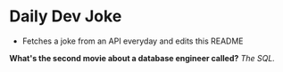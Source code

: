 
# Daily Dev Joke

- Fetches a joke from an API everyday and edits this README

**What's the second movie about a database engineer called?**
*The SQL.*